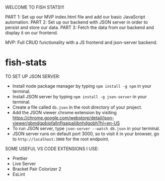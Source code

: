 WELCOME TO FISH STATS!!!

PART 1: Set up our MVP index.html file and add our basic JavaScript automation.
PART 2: Set up our backend with JSON server in order to persist and store our data.
PART 3: Fetch the data from our backend and display it on our frontend.

MVP: Full CRUD functionality with a JS frontend and json-server backend.


# fish-stats

TO SET UP JSON SERVER:

- Install node package manager by typing `npm install -g npm` in your terminal.
- Install JSON server by typing `npm install -g json-server` in your terminal.
- Create a file called `db.json` in the root directory of your project.
- Add the JSON viewer chrome extension by visiting https://chrome.google.com/webstore/detail/json-viewer/gbmdgpbipfallnflgajpaliibnhdgobh?hl=en-US
- To run JSON server, type `json-server --watch db.json` in your terminal.
- JSON server runs on default port 3000, so to visit it in your browser, go to  `http://localhost:3000` for the root endpoint.



SOME USEFUL VS CODE EXTENSIONS I USE:

- Prettier
- Live Server
- Bracket Pair Colorizer 2
- EsLint